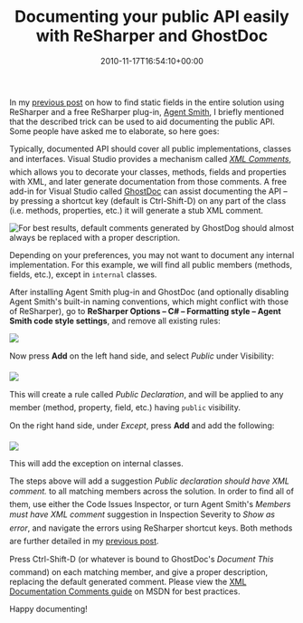 ﻿---
title: Documenting your public API easily with ReSharper and GhostDoc
date: 2010-11-17T16:54:10+00:00
---
In my [previous post](/2010/11/finding-static-fields-in-solution-using-resharper-and-agent-smith-plug-in/) on how to find static fields in the entire solution using ReSharper and a free ReSharper plug-in, [Agent Smith](http://code.google.com/p/agentsmithplugin/), I briefly mentioned that the described trick can be used to aid documenting the public API. Some people have asked me to elaborate, so here goes:

<!-- more -->

Typically, documented API should cover all public implementations, classes and interfaces. Visual Studio provides a mechanism called *[XML Comments](http://msdn.microsoft.com/en-us/magazine/cc302121.aspx)*, which allows you to decorate your classes, methods, fields and properties with XML, and later generate documentation from those comments. A free add-in for Visual Studio called [GhostDoc](http://submain.com/products/ghostdoc.aspx) can assist documenting the API &ndash; by pressing a shortcut key (default is Ctrl-Shift-D) on any part of the class (i.e. methods, properties, etc.) it will generate a stub XML comment.

![For best results, default comments generated by GhostDog should almost always be replaced with a proper description.](http://i0.wp.com/hmemcpy.com/wp-content/uploads/2010/11/image2.png)

Depending on your preferences, you may not want to document any internal implementation. For this example, we will find all public members (methods, fields, etc.), except in `internal` classes.

After installing Agent Smith plug-in and GhostDoc (and optionally disabling Agent Smith's built-in naming conventions, which might conflict with those of ReSharper), go to **ReSharper Options &ndash; C# &ndash; Formatting style &ndash; Agent Smith code style settings**, and remove all existing rules:

![](http://i1.wp.com/hmemcpy.com/wp-content/uploads/2010/11/image3.png)

Now press **Add** on the left hand side, and select *Public* under Visibility:

![](http://i0.wp.com/hmemcpy.com/wp-content/uploads/2010/11/image4.png)

This will create a rule called *Public Declaration*, and will be applied to any member (method, property, field, etc.) having `public` visibility.

On the right hand side, under *Except*, press **Add** and add the following:

![](http://i1.wp.com/hmemcpy.com/wp-content/uploads/2010/11/image5.png)

This will add the exception on internal classes.

The steps above will add a suggestion *Public declaration should have XML comment.* to all matching members across the solution. In order to find all of them, use either the Code Issues Inspector, or turn Agent Smith's *Members must have XML comment* suggestion in Inspection Severity to *Show as error*, and navigate the errors using ReSharper shortcut keys. Both methods are further detailed in my [previous post](/2010/11/finding-static-fields-in-solution-using-resharper-and-agent-smith-plug-in/).

Press Ctrl-Shift-D (or whatever is bound to GhostDoc's *Document This* command) on each matching member, and give a proper description, replacing the default generated comment. Please view the [XML Documentation Comments guide](http://msdn.microsoft.com/en-us/library/b2s063f7.aspx) on MSDN for best practices.

Happy documenting!
